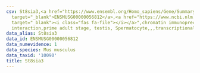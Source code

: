 ```yaml
---
csv: St8sia3,<a href="https://www.ensembl.org/Homo_sapiens/Gene/Summary?db=core;g=ENSMUSG00000056812"
  target="_blank">ENSMUSG00000056812</a>,<a href="https://www.ncbi.nlm.nih.gov/pubmed/25450459"
  target="_blank"><i class="fas fa-file"></i></a>",chromatin immunoprecipitation assay,direct
  interaction,prime adult stage, testis, Spermatocyte,,,transcriptional regulation,
data_alias: St8sia3
data_id: ENSMUSG00000056812
data_numevidence: 1
data_species: Mus musculus
data_taxid: '10090'
title: St8sia3
---
```


